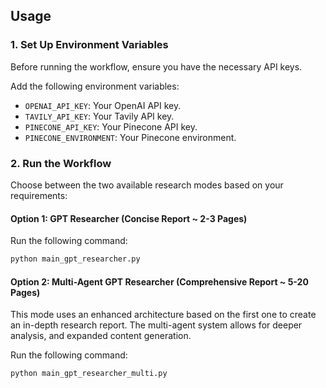 ## Usage

### 1. **Set Up Environment Variables**
Before running the workflow, ensure you have the necessary API keys.

Add the following environment variables:
   - `OPENAI_API_KEY`: Your OpenAI API key.
   - `TAVILY_API_KEY`: Your Tavily  API key.
   - `PINECONE_API_KEY`: Your Pinecone API key.
   - `PINECONE_ENVIRONMENT`: Your Pinecone environment.


### 2. **Run the Workflow**

Choose between the two available research modes based on your requirements:

#### **Option 1: GPT Researcher (Concise Report ~ 2-3 Pages)**

Run the following command:
```bash
python main_gpt_researcher.py
```

#### **Option 2: Multi-Agent GPT Researcher (Comprehensive Report ~ 5-20 Pages)**
This mode uses an enhanced architecture based on the first one to create an in-depth research report.
The multi-agent system allows for deeper analysis, and expanded content generation.

Run the following command:
```bash
python main_gpt_researcher_multi.py
```
